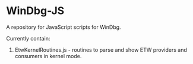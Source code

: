 # WinDbg-JS
  
A repository for JavaScript scripts for WinDbg.  
  
Currently contain:  
1. EtwKernelRoutines.js - routines to parse and show ETW providers and consumers in kernel mode.  
